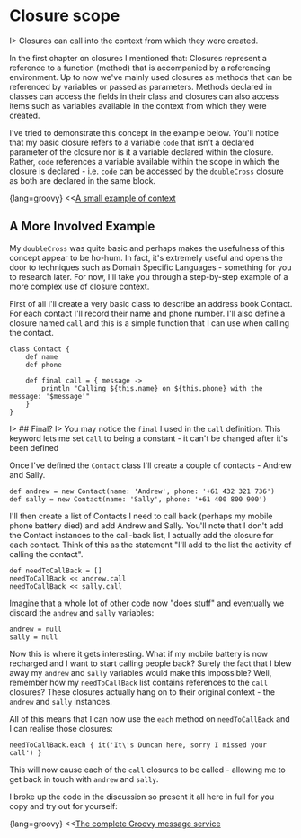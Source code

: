 # Closure scope

I> Closures can call into the context from which they were created.

In the first chapter on closures I mentioned that: Closures represent a reference to a function (method) that is accompanied by a referencing environment. Up to now we've mainly used closures as methods that can be referenced by variables or passed as parameters. Methods declared in classes can access the fields in their class and closures can also access items such as variables available in the context from which they were created.

I've tried to demonstrate this concept in the example below. You'll notice that my basic closure refers to a variable `code` that isn't a declared parameter of the closure nor is it a variable declared within the closure. Rather, `code` references a variable available within the scope in which the closure is declared - i.e. `code` can be accessed by the `doubleCross` closure as both are declared in the same block. 

{lang=groovy}
<<[A small example of context](code/07/08/context.groovy)

## A More Involved Example

My `doubleCross` was quite basic and perhaps makes the usefulness of this concept appear to be ho-hum. In fact, it's extremely useful and opens the door to techniques such as Domain Specific Languages - something for you to research later. For now, I'll take you through a step-by-step example of a more complex use of closure context.

First of all I'll create a very basic class to describe an address book Contact. For each contact I'll record their name and phone number. I'll also define a closure named `call` and this is a simple function that I can use when calling the contact.

	class Contact {
	    def name
	    def phone

	    def final call = { message -> 
	        println "Calling ${this.name} on ${this.phone} with the message: '$message'"
	    }
	}

I> ## Final?
I> You may notice the `final` I used in the `call` definition. This keyword lets me set `call` to being a constant - it can't be changed after it's been defined

Once I've defined the `Contact` class I'll create a couple of contacts - Andrew and Sally.

	def andrew = new Contact(name: 'Andrew', phone: '+61 432 321 736')
	def sally = new Contact(name: 'Sally', phone: '+61 400 800 900')

I'll then create a list of Contacts I need to call back (perhaps my mobile phone battery died) and add Andrew and Sally. You'll note that I don't add the Contact instances to the call-back list, I actually add the closure for each contact. Think of this as the statement "I'll add to the list the activity of calling the contact".

	def needToCallBack = []
	needToCallBack << andrew.call
	needToCallBack << sally.call

Imagine that a whole lot of other code now "does stuff" and eventually we discard the `andrew` and `sally` variables:

	andrew = null
	sally = null

Now this is where it gets interesting. What if my mobile battery is now recharged and I want to start calling people back? Surely the fact that I blew away my `andrew` and `sally` variables would make this impossible? Well, remember how my `needToCallBack` list contains references to the `call` closures? These closures actually hang on to their original context - the `andrew` and `sally` instances.

All of this means that I can now use the `each` method on `needToCallBack` and I can realise those closures:

	needToCallBack.each { it('It\'s Duncan here, sorry I missed your call') }

This will now cause each of the `call` closures to be called - allowing me to get back in touch with `andrew` and `sally`.

I broke up the code in the discussion so present it all here in full for you copy and try out for yourself:

{lang=groovy}
<<[The complete Groovy message service](code/07/08/scope.groovy)